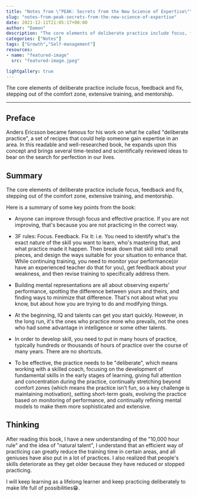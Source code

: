 ```yaml
---
title: "Notes from \"PEAK: Secrets from the New Science of Expertise\""
slug: "notes-from-peak-secrets-from-the-new-science-of-expertise"
date: 2021-12-11T21:05:17+08:00
author: "Damon"
description: "The core elements of deliberate practice include focus, feedback and fix, stepping out of the comfort zone, extensive training, and mentorship."
categories: ["Notes"]
tags: ["Growth","Self-management"]
resources:
- name: "featured-image"
  src: "featured-image.jpeg"

lightgallery: true
---
```


The core elements of deliberate practice include focus, feedback and fix, stepping out of the comfort zone, extensive training, and mentorship.

<!--more-->

---

## Preface

Anders Ericsson became famous for his work on what he called "deliberate practice", a set of recipes that could help someone gain expertise in an area. In this readable and well-researched book, he expands upon this concept and brings several time-tested and scientifically reviewed ideas to bear on the search for perfection in our lives. 

## Summary

The core elements of deliberate practice include focus, feedback and fix, stepping out of the comfort zone, extensive training, and mentorship.

Here is a summary of some key points from the book:

+ Anyone can improve through focus and effective practice. If you are not improving, that's because you are not practicing in the correct way.

+ 3F rules: Focus. Feedback. Fix it: i.e. You need to identify what's the exact nature of the skill you want to learn, who's mastering that, and what practice made it happen. Then break down that skill into small pieces, and design the ways suitable for your situation to enhance that. While continuing training, you need to monitor your performance(or have an experienced teacher do that for you), get feedback about your weakness, and then revise training to specifically address them.

+ Building mental representations are all about observing experts' performance, spotting the difference between yours and theirs, and finding ways to minimize that difference. That's not about what you know, but about how you are trying to do and modifying things.

+ At the beginning, IQ and talents can get you start quickly. However, in the long run, it's the ones who practice more who prevails, not the ones who had some advantage in intelligence or some other talents.

+ In order to develop skill, you need to put in many hours of practice, typically hundreds or thousands of hours of practice over the course of many years. There are no shortcuts.

+ To be effective, the practice needs to be "deliberate", which means working with a skilled coach, focusing on the development of fundamental skills in the early stages of learning, giving full attention and concentration during the practice, continually stretching beyond comfort zones (which means the practice isn’t fun, so a key challenge is maintaining motivation), setting short-term goals, evolving the practice based on monitoring of performance, and continually refining mental models to make them more sophisticated and extensive.

## Thinking

After reading this book, I have a new understanding of the "10,000 hour rule" and the idea of "natural talent", I understand that an efficient way of practicing can greatly reduce the training time in certain areas, and all geniuses have also put in a lot of practices. I also realized that people's skills deteriorate as they get older because they have reduced or stopped practicing.

I will keep learning as a lifelong learner and keep practicing deliberately to make life full of possibilities😁.
